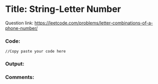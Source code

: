 # Title: String-Letter Number

Question link: https://leetcode.com/problems/letter-combinations-of-a-phone-number/

### Code:

```
//Copy paste your code here
```

### Output:


### Comments:
